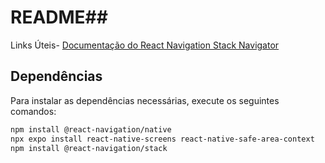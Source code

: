 # README## 
Links Úteis- [Documentação do React Navigation Stack Navigator](https://reactnavigation.org/docs/stack-navigator)

## Dependências

Para instalar as dependências necessárias, execute os seguintes comandos:

```bash
npm install @react-navigation/native
npx expo install react-native-screens react-native-safe-area-context
npm install @react-navigation/stack
```